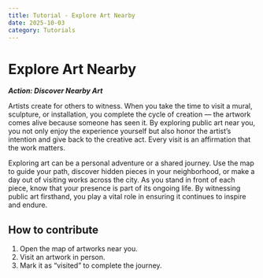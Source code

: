 ```yaml
---
title: Tutorial - Explore Art Nearby
date: 2025-10-03
category: Tutorials
---
```


# Explore Art Nearby

***Action: Discover Nearby Art***

Artists create for others to witness. When you take the time to visit a mural, sculpture, or installation, you complete the cycle of creation — the artwork comes alive because someone has seen it. By exploring public art near you, you not only enjoy the experience yourself but also honor the artist’s intention and give back to the creative act. Every visit is an affirmation that the work matters.

Exploring art can be a personal adventure or a shared journey. Use the map to guide your path, discover hidden pieces in your neighborhood, or make a day out of visiting works across the city. As you stand in front of each piece, know that your presence is part of its ongoing life. By witnessing public art firsthand, you play a vital role in ensuring it continues to inspire and endure.

## How to contribute

1. Open the map of artworks near you.
2. Visit an artwork in person.
3. Mark it as “visited” to complete the journey.
